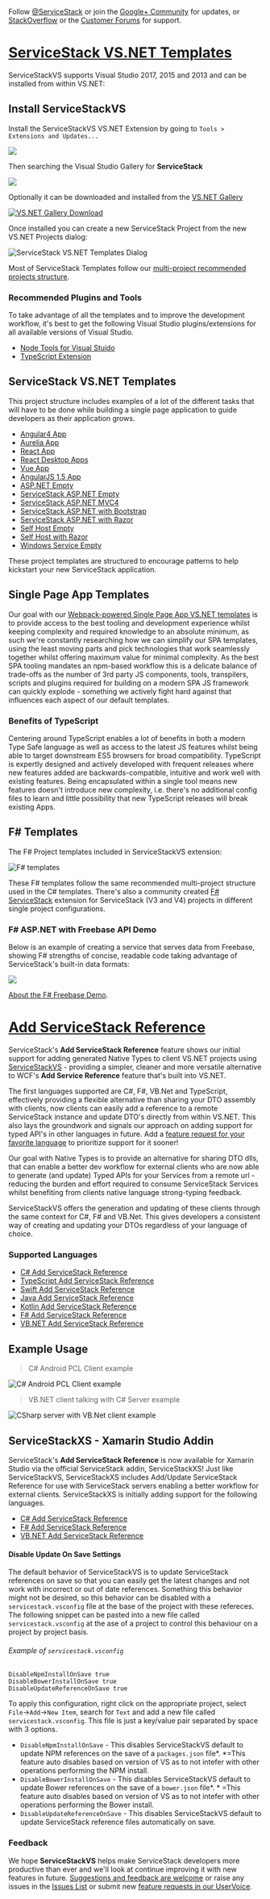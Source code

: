 Follow [@ServiceStack](https://twitter.com/servicestack) or join the [Google+ Community](https://plus.google.com/communities/112445368900682590445)
for updates, or [StackOverflow](http://stackoverflow.com/questions/ask) or the [Customer Forums](https://forums.servicestack.net/) for support.

# [ServiceStack VS.NET Templates](https://visualstudiogallery.msdn.microsoft.com/5bd40817-0986-444d-a77d-482e43a48da7)

ServiceStackVS supports Visual Studio 2017, 2015 and 2013 and can be installed from within VS.NET:

## Install ServiceStackVS 

Install the ServiceStackVS VS.NET Extension by going to `Tools > Extensions and Updates...`

[![](https://raw.githubusercontent.com/ServiceStack/ServiceStackVS/master/Images/tools_extensions.png)](https://raw.githubusercontent.com/ServiceStack/ServiceStackVS/master/Images/tools_extensions.png)

Then searching the Visual Studio Gallery for **ServiceStack**

[![](https://raw.githubusercontent.com/ServiceStack/ServiceStackVS/master/Images/search_download.png)](https://raw.githubusercontent.com/ServiceStack/ServiceStackVS/master/Images/search_download.png)

Optionally it can be downloaded and installed from the [VS.NET Gallery](http://visualstudiogallery.msdn.microsoft.com/5bd40817-0986-444d-a77d-482e43a48da7)

[![VS.NET Gallery Download](https://raw.githubusercontent.com/ServiceStack/Assets/master/img/servicestackvs/vsgallery-download.png)](http://visualstudiogallery.msdn.microsoft.com/5bd40817-0986-444d-a77d-482e43a48da7)

Once installed you can create a new ServiceStack Project from the new VS.NET Projects dialog:

![ServiceStack VS.NET Templates Dialog](https://raw.githubusercontent.com/ServiceStack/docs/master/docs/images/ssvs/new-projects-dialog.png)

Most of ServiceStack Templates follow our [multi-project recommended projects structure](http://docs.servicestack.net/physical-project-structure).

### Recommended Plugins and Tools

To take advantage of all the templates and to improve the development workflow, it's best to get the following Visual Studio 
plugins/extensions for all available versions of Visual Studio.

- [Node Tools for Visual Stuido](https://github.com/Microsoft/nodejstools/releases/tag/v1.1.1)
- [TypeScript Extension](https://github.com/Microsoft/TypeScript/releases)

## ServiceStack VS.NET Templates

This project structure includes examples of a lot of the different tasks that will have to be done while building a 
single page application to guide developers as their application grows.

 - [Angular4 App](http://docs.servicestack.net/templates-single-page-apps)
 - [Aurelia App](http://docs.servicestack.net/templates-single-page-apps)
 - [React App](http://docs.servicestack.net/templates-single-page-apps)
 - [React Desktop Apps](http://docs.servicestack.net/templates-single-page-apps)
 - [Vue App](http://docs.servicestack.net/templates-single-page-apps)
 - [AngularJS 1.5 App](http://docs.servicestack.net/templates-angularjs-v15)
 - [ASP.NET Empty](http://docs.servicestack.net/templates-aspnet-empty)
 - [ServiceStack ASP.NET Empty](http://docs.servicestack.net/create-your-first-webservice)
 - [ServiceStack ASP.NET MVC4](https://github.com/ServiceStackApps/SocialBootstrapApi)
 - [ServiceStack ASP.NET with Bootstrap](https://github.com/ServiceStackApps/EmailContacts)
 - [ServiceStack ASP.NET with Razor](http://razor.servicestack.net)
 - [Self Host Empty](http://docs.servicestack.net/self-hosting)
 - [Self Host with Razor](http://razor.servicestack.net/#runs-everywhere)
 - [Windows Service Empty](http://docs.servicestack.net/templates-windows-service)

These project templates are structured to encourage patterns to help kickstart your new ServiceStack application.

## Single Page App Templates

Our goal with our [Webpack-powered Single Page App VS.NET templates](http://docs.servicestack.net/templates-single-page-apps) 
is to provide access to the best tooling and development experience whilst keeping complexity and required knowledge 
to an absolute minimum, as such we're constantly researching how we can simplify our SPA templates, using the least 
moving parts and pick technologies that work seamlessly together whilst offering maximum value for minimal complexity. 
As the best SPA tooling mandates an npm-based workflow this is a delicate balance of trade-offs as the number of 3rd party 
JS components, tools, transpilers, scripts and plugins required for building on a modern SPA JS framework can quickly 
explode - something we actively fight hard against that influences each aspect of our default templates. 

### Benefits of TypeScript

Centering around TypeScript enables a lot of benefits in both a modern Type Safe language as well as access to 
the latest JS features whilst being able to target downstream ES5 browsers for broad compatibility. TypeScript
is expertly designed and actively developed with frequent releases where new features added are backwards-compatible, 
intuitive and work well with existing features. Being encapsulated within a single tool means new features 
doesn't introduce new complexity, i.e. there's no additional config files to learn and little possibility
that new TypeScript releases will break existing Apps. 

## F# Templates

The F# Project templates included in ServiceStackVS extension:

![F# templates](https://github.com/ServiceStack/Assets/raw/master/img/servicestackvs/fhsarp-templates.png)

These F# templates follow the same recommended multi-project structure used in the C# templates. 
There's also a community created [F# ServiceStack](http://visualstudiogallery.msdn.microsoft.com/278caff1-917a-4ac1-a552-e5a2ce0f6e1f) 
extension for ServiceStack (V3 and V4) projects in different single project configurations.

### F# ASP.NET with Freebase API Demo

Below is an example of creating a service that serves data from Freebase, showing F# strengths of concise, readable code taking advantage of ServiceStack's built-in data formats:

![](https://github.com/ServiceStack/Assets/raw/master/img/servicestackvs/fsharp-template-with-demo.gif)

[About the F# Freebase Demo](https://github.com/ServiceStack/ServiceStackVS/blob/master/fsharp.md#f-aspnet-with-freebase-api-demo).

# [Add ServiceStack Reference](http://docs.servicestack.net/add-servicestack-reference)

ServiceStack's **Add ServiceStack Reference** feature shows our initial support for adding generated Native Types to 
client VS.NET projects using 
[ServiceStackVS](http://docs.servicestack.net/create-your-first-webservice#step-1-download-and-install-servicestackvs) - providing a 
simpler, cleaner and more versatile alternative to WCF's **Add Service Reference** feature that's built into VS.NET. 

The first languages supported are C#, F#, VB.Net and TypeScript, effectively providing a flexible alternative than sharing your 
DTO assembly with clients, now clients can easily add a reference to a remote ServiceStack instance and update DTO's directly 
from within VS.NET. This also lays the groundwork and signals our approach on adding support for typed API's in other languages in future. 
Add a [feature request for your favorite language](http://servicestack.uservoice.com/forums/176786-feature-requests) to prioritize support for it sooner!

Our goal with Native Types is to provide an alternative for sharing DTO dlls, that can enable a better dev workflow for 
external clients who are now able to generate (and update) Typed APIs for your Services from a remote url - reducing the 
burden and effort required to consume ServiceStack Services whilst benefiting from clients native language strong-typing feedback.

ServiceStackVS offers the generation and updating of these clients through the same context for C#, F# and VB.Net. 
This gives developers a consistent way of creating and updating your DTOs regardless of your language of choice.

### Supported Languages

* [C# Add ServiceStack Reference](/csharp-add-servicestack-reference)
* [TypeScript Add ServiceStack Reference](/typescript-add-servicestack-reference)
* [Swift Add ServiceStack Reference](/swift-add-servicestack-reference)
* [Java Add ServiceStack Reference](/java-add-servicestack-reference)
* [Kotlin Add ServiceStack Reference](/kotlin-add-servicestack-reference)
* [F# Add ServiceStack Reference](/fsharp-add-servicestack-reference)
* [VB.NET Add ServiceStack Reference](/vbnet-add-servicestack-reference)

## Example Usage

> C# Android PCL Client example

![C# Android PCL Client example](https://raw.githubusercontent.com/ServiceStack/ServiceStackVS/master/Images/android-add-ref-demo.gif)

> VB.NET client talking with C# Server example

![CSharp server with VB.Net client example](https://github.com/ServiceStack/Assets/raw/master/img/servicestackvs/servicestack%20reference/csharp-server-vb-client.gif)

## ServiceStackXS - Xamarin Studio Addin

ServiceStack's **Add ServiceStack Reference** is now available for Xamarin Studio via the official ServiceStack addin, ServiceStackXS! Just like ServiceStackVS, ServiceStackXS includes Add/Update ServiceStack Reference for use with ServiceStack servers enabling a better workflow for external clients. ServiceStackXS is initially adding support for the following languages.

* [C# Add ServiceStack Reference](/csharp-add-servicestack-reference)
* [F# Add ServiceStack Reference](/fsharp-add-servicestack-reference)
* [VB.NET Add ServiceStack Reference](/vbnet-add-servicestack-reference)

#### Disable Update On Save Settings

The default behavior of ServiceStackVS is to update ServiceStack references on save so that you can easily get the latest changes 
and not work with incorrect or out of date references. Something this behavior might not be desired, so this behavior can be 
disabled with a `servicestack.vsconfig` file at the base of the project with these refereces. The following snippet can be pasted 
into a new file called `servicestack.vsconfig` at the ase of a project to control this behaviour on a project by project basis. 

###### Example of `servicestack.vsconfig`

``` servicestack.vsconfig
DisableNpmInstallOnSave true
DisableBowerInstallOnSave true
DisableUpdateReferenceOnSave true
```

To apply this configuration, right click on the appropriate project, select `File`->`Add`->`New Item`, search for `Text` and add a 
new file called `servicestack.vsconfig`. This file is just a key/value pair separated by space with 3 options.

- `DisableNpmInstallOnSave` - This disables ServiceStackVS default to update NPM references on the save of a `packages.json` file*. *=This feature auto disables based on version of VS as to not intefer with other operations performing the NPM install.
- `DisableBowerInstallOnSave` - This disables ServiceStackVS default to update Bower references on the save of a `bower.json` file*. * =This feature auto disables based on version of VS as to not intefer with other operations performing the Bower install.
- `DisableUpdateReferenceOnSave` - This disables ServiceStackVS default to update ServiceStack reference files automatically on save.

### Feedback

We hope **ServiceStackVS** helps make ServiceStack developers more productive than ever and we'll look at continue improving it with new features in future. [Suggestions and feedback are welcome](http://servicestack.uservoice.com/forums/176786-feature-requests) or raise any issues in the [Issues List](https://github.com/ServiceStack/Issues) or submit new [feature requests in our UserVoice](http://servicestack.uservoice.com/forums/176786-feature-requests).
